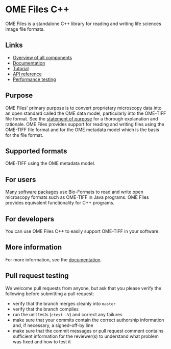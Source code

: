 # OME Files C++

OME Files is a standalone C++ library for reading and writing life sciences
image file formats.

Links
-----

- [Overview of all components](https://docs.openmicroscopy.org/latest/ome-files-cpp/)
- [Documentation](https://docs.openmicroscopy.org/latest/ome-files-cpp/ome-files/manual/html/index.html)
- [Tutorial](https://docs.openmicroscopy.org/latest/ome-files-cpp/ome-files/manual/html/tutorial.html)
- [API reference](https://docs.openmicroscopy.org/latest/ome-files-cpp/ome-files/api/html/namespaces.html)
- [Performance testing](https://github.com/openmicroscopy/ome-files-performance)

Purpose
-------

OME Files' primary purpose is to convert proprietary microscopy data
into an open standard called the OME data model, particularly into the
OME-TIFF file format. See the [statement of
purpose](https://docs.openmicroscopy.org/latest/bio-formats/about/index.html)
for a thorough explanation and rationale.  OME Files provides support
for reading and writing files using the OME-TIFF file format and for
the OME metadata model which is the basis for the file format.


Supported formats
-----------------

OME-TIFF using the OME metadata model.

For users
---------

[Many software
packages](https://docs.openmicroscopy.org/latest/bio-formats/users/index.html)
use Bio-Formats to read and write open microscopy formats such as
OME-TIFF in Java programs.  OME Files provides equivalent
functionality for C++ programs.


For developers
--------------

You can use OME Files C++ to easily support OME-TIFF in your software.


More information
----------------

For more information, see the [documentation](https://docs.openmicroscopy.org/latest/ome-files-cpp/).


Pull request testing
--------------------

We welcome pull requests from anyone, but ask that you please verify the
following before submitting a pull request:

 * verify that the branch merges cleanly into ```master```
 * verify that the branch compiles
 * run the unit tests (```ctest -V```) and correct any failures
 * make sure that your commits contain the correct authorship information and,
   if necessary, a signed-off-by line
 * make sure that the commit messages or pull request comment contains
   sufficient information for the reviewer(s) to understand what problem was
   fixed and how to test it
